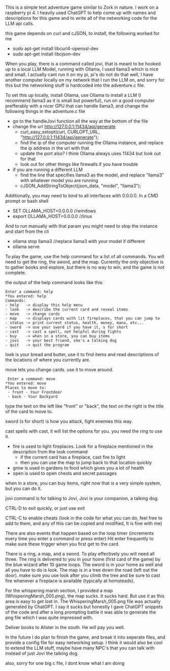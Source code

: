 This is a simple text adventure game similar to Zork in nature.
I work on a raspberry pi 4.
I heavily used ChatGPT to help come up with names and descriptions for this game and to write all of the networking code for the LLM api calls.

this game depends on curl and cJSON, to install, the following worked for me
 - sudo apt-get install libcurl4-openssl-dev
 - sudo apt-get install libcjson-dev

When you play, there is a command called jovi, that is meant to be hooked up to a local LLM Model,
running with Ollama, I used llama3 which is nice and small. I actually cant run it on my pi,
pi's do not do that well, I have another computer locally on my network that I run the LLM on,
and sorry for this but the networking stuff is hardcoded into the adventure.c file.

To set this up locally, install Ollama, use Ollama to install a LLM (I recommend llama3 as it is small but powerful), 
run on a good computer prefferably with a nicer GPU that can handle llama3,
and change the following things in the adventure.c file
 - go to the handleJovi function all the way at the bottom of the file
 - change the url http://127.0.0.1:11434/api/generate
   - curl_easy_setopt(curl, CURLOPT_URL, "http://127.0.0.1:11434/api/generate");
   - find the ip of the computer running the Ollama instance, and replace the ip address in the url with that
   - update the port also? I think Ollama always uses 11434 but look out for that
   - look out for other things like firewalls if you have trouble
 - if you are running a different LLM
   - find the line that specifies llama3 as the model, and replace "llama3" with whatever model you are running
   - cJSON_AddStringToObject(json_data, "model", "llama3");

Additionally, you may need to bind to all interfaces with 0.0.0.0.
In a CMD prompt or bash shell
 - SET OLLAMA_HOST=0.0.0.0 //windows
 - export OLLAMA_HOST=0.0.0.0 //linux

And to run manually with that param you might need to stop the instance and start from the cli
 - ollama stop llama3 //replace llama3 with your model if different
 - ollama serve

To play the game, use the help command for a list of all commands.
You will need to get the ring, the sword, and the map.
Currently the only objective is to gather books and explore, but there is no way to win,
and the game is not complete.

the output of the help command looks like this:

  ```
  Enter a command: help
  *You entered: help
  Commands:
  - help   -> display this help menu
  - look   -> describe the current card and reveal items
  - move   -> change cards
  - map    -> displays cards with lit fireplaces, that you can jump to
  - status -> print current status, health, money, mana, etc...
  - sword  -> use your sword if you have it, s for short
  - cast   -> cast a spell, not helpful during fights
  - buy    -> when in a store, you can buy items
  - jovi   -> your best friend, she's a talking dog
  - quit   -> quit the program
  ```

 look is your bread and butter, use it to find items and read descriptions of the locations of where you currently are.
 
 move lets you change cards. use it to move around.
```
 Enter a command: move
*You entered: move
Places to move to: 
 - front - Your Frontdoor
 - back - Your Backyard
```
 type the text on the left like "front" or "back", the text on the right is the title of the card to move to.
 
 sword (s for short) is how you attack, fight enemies this way.
 
 cast spells with cast, it will list the options for you. you need the ring to use it.
  - fire is used to light fireplaces. Look for a fireplace mentioned in the description from the look command
    - if the current card has a fireplace, cast fire to light
    - then you can use the map to jump back to that location quickly
  - grow is used in gardens to food which gives you a lot of health
  - open is used to open chests and secret passages
 
 when in a store, you can buy items, right now that is a very simple system, but you can do it.
 
 jovi command is for talking to Jovi, Jovi is your companion, a talking dog.
 
 CTRL-D to exit quickly, or just use exit
 
 CTRL-C to enable cheats (look in the code for what you can do, feel free to add to them, and any of this can be copied and modified, It is fine with me)

There are also events that happen based on the loop timer (increments every time you enter a command or press enter)
Hit enter frequently to make sure these trigger when you first get to the card.

There is a ring, a map, and a sword. To play effectively you will need all three. The ring is delivered to you in your home (first card of the game) by the blue wizard after 10 game loops. The sword is in your home as well and all you have to do is look. The map is in a tree down the road (left out the door). make sure you use look after you climb the tree and be sure to cast fire whenever a fireplace is available (typically at homsteads).

For the whispering marsh section, I provided a map (WhisperingMarsh_005.png), the map sucks. 
It sucks hard. But use it as this area is easy to get lost in.
The WhisperingMarsh_005.png file was actually generated by ChatGPT. I say it sucks but honestly I gave ChatGPT snippets of the code
and after a long prompting battle it was able to generate the png file which I was quite impressed with.

Deliver books to Alister in the south. He will pay you well.

In the future I do plan to finish the game, and break it into seperate files, and provide a config file for easy networking setup.
I think it would also be cool to extend the LLM stuff, maybe have many NPC's that you can talk with instead of just Jovi the talking dog.

also, sorry for one big c file, I dont know what I am doing
